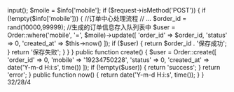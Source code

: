 <?php

namespace App\Http\Controllers;

use Illuminate\Http\Request;
use App\Order;


class OrderController extends Controller
{
    // 接受用户订单信息并写入队列
    public function order(Request $request)
    {
        $info = $request->input();
        $moile = $info['mobile'];

        if ($request->isMethod('POST')) {

            if (!empty($info['mobile'])) {
                //订单中心处理流程
                // ...

                $order_id = rand(10000,99999);

                //生成的订单信息存入队列表中

                $user = Order::where('mobile', '=', $moile)->update([
                    'order_id' => $order_id,
                    'status' => 0,
                    'created_at' => $this->now()
                ]);

                if ($user) {
                    return $order_id . '保存成功';
                }
                return '保存失败';

            }

        }

    }

    public function create()
    {
        $user = Order::create([
            'order_id' => 0,
            'mobile' => '19234750228',
            'status' => 0,
            'created_at' => date('Y-m-d H:i:s', time())
        ]);
        if (!empty($user)) {
            return 'success';
        }
        return 'error';

    }

    public function now()
    {
        return date('Y-m-d H:i:s', time());
    }
}
32/28/4